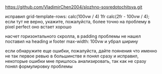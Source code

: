 https://github.com/VladimirChen2004/slozhno-sosredotochitsya.git

исправил grid-template-rows: calc(100vw / 4) 1fr calc(2fr - 100vw / 4);
если тут не верно, укажите, пожалуйста, более точно на проблему
в pixel perfect оно встает хорошо

насчет горизонтального скролла, в padding проблемы не нашел
поставил на heading и footer max-width: 100vw и убрал ширину 

если обнаружите еще ошибки, пожалуйста, дайте поянения что именно не так
первое ревью в большинстве я понял сразу и исправил, некоторые ошибки мне пришлось анализировать, так как не сразу понял формулировку проблемы
